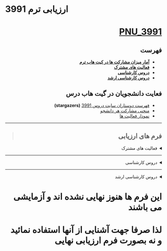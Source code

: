 # ارزیابی ترم 3991
<div dir="rtl">

<a name="TOC"></a>
# [PNU_3991](https://github.com/AliRazavi-edu/PNU_3991#TOC)

## فهرست
- [**آمار میزان مشارکت ها در کیت هاب ترم**](#Assessment-Notes)
- [**فعالیت های مشترک**](#Assessment-General)
- [**دروس کارشناسی**](#Assessment-BSc)
- [**دروس کارشناسی ارشد**](#Assessment-MSc)


<a name="Assessment-Notes"></a>

## فعایت دانشجویان در گیت هاب درس

- [فهرست دوستاران سایت دروس 3991](https://github.com/AliRazavi-edu/PNU_3991/stargazers)  **(stargazers)**
- [منحنی مشارکت هر دانشجو](https://github.com/AliRazavi-edu/PNU_3991/graphs/contributors)
- [نمودار فعالیت ها](https://github.com/AliRazavi-edu/PNU_3991/pulse/monthly)

----

> ##  فرم های ارزیابی

<a name="Assessment-General"></a>
<details>
    <summary>فعالیت های مشترک</summary>

>  [**فعالیت های مشترک**](https://github.com/AliRazavi-edu/PNU_3991/tree/master/_Assessment/_General)
   #### ارزیابی رزومه و انگیزه نامه
   - [PDF](https://github.com/AliRazavi-edu/PNU_3991/blob/master/_Assessment/_General/XX_CV_CheckList_AR_3991.pdf)
   - [Word](https://github.com/AliRazavi-edu/PNU_3991/blob/master/_Assessment/_General/XX_CV_CheckList_AR_3991.docx)
    
   #### خلاصه ارزیابی بخش عمومی
   - [PDF](https://github.com/AliRazavi-edu/PNU_3991/blob/master/_Assessment/_General/XX_GeneralSection_CheckList_AR_3991.pdf)
   - [Word](https://github.com/AliRazavi-edu/PNU_3991/blob/master/_Assessment/_General/XX_GeneralSection_CheckList_AR_3991.docx)
   
[<kbd>↩</kbd>](#TOC)

</details>
    
--------
<a name="Assessment-BSc"></a>
<details>
    <summary>دروس کارشناسی</summary>

    
>  [**دروس کارشناسی**](https://github.com/AliRazavi-edu/PNU_3991/tree/master/_Assessment/_BSc)
   ### تعامل انسان و کامپیوتر 
   - [PDF](https://github.com/AliRazavi-edu/PNU_3991/blob/master/_Assessment/_BSc/XX_HumanComputerInteraction_CheckList_AR_3991.pdf)
   - [Word](https://github.com/AliRazavi-edu/PNU_3991/blob/master/_Assessment/_BSc/XX_HumanComputerInteraction_CheckList_AR_3991.docx)
    
   #### طراحي واسط كاربر
   - [PDF]()
   - [Word]()
   #### تعامل انسان و كامپيوتر
   - [PDF]()
   - [Word]()
   #### برنامه نويسي وب
   - [PDF]()
   - [Word]()
   #### نظريه زبانهاوماشين ها
   - [PDF]()
   - [Word]()
   #### روش پژوهش و ارائه
   - [PDF]()
   - [Word]()
   #### شيوه ارائه مطالب علمي وفني
   - [PDF]()
   - [Word]()
   #### پروژه فناوري اطلاعات
   - [PDF]()
   - [Word]()
   #### پروژه
   - [PDF]()
   - [Word]()
   #### پروژه پاياني
   - [PDF]()
   - [Word]()
   #### كارآموزي
   - [PDF]()
   - [Word]()

[<kbd>↩</kbd>](#TOC)

</details>

---------

<a name="Assessment-MSc"></a>
<details>
    <summary>دروس کارشناسی ارشد</summary>

    
>   [**دروس کارشناسی ارشد**]()
   #### الگوريتم هاي پيشرفته
   - [PDF]()
   - [Word]()
   #### مهندسي نرم افزارپيشرفته
   - [PDF]()
   - [Word]()
   #### معماري نرم افزار
   - [PDF]()
   - [Word]()
   #### متدولوژي ايجاد نرم افزار
   - [PDF]()
   - [Word]()
   #### 
   - [PDF]()
   - [Word]()
   #### مديريت پروژه هاي نرم افزاري
   - [PDF]()
   - [Word]()
   #### سمينار
   - [PDF]()
   - [Word]()
   #### سمينار ( تحقيق و تتبع نظري )
   - [PDF]()
   - [Word]()

 [<kbd>↩</kbd>](#TOC)
 
 </details>
   
# این فرم ها هنوز نهایی نشده اند و آزمایشی می باشند
#  لذا صرفا جهت آشنایی از آنها استفاده نمائید و نه بصورت فرم ارزیابی نهایی


</div>
